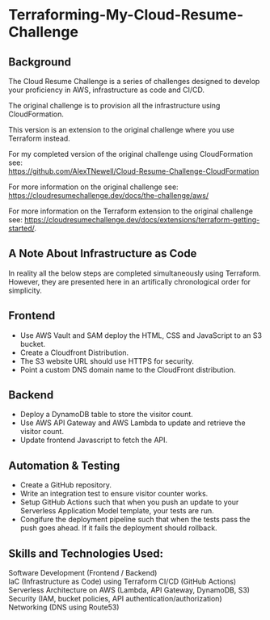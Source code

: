 # Terraforming-My-Cloud-Resume-Challenge

## Background
The Cloud Resume Challenge is a series of challenges designed to develop your proficiency in AWS, infrastructure as code and CI/CD.

The original challenge is to provision all the infrastructure using CloudFormation.  

This version is an extension to the original challenge where you use Terraform instead. 

For my completed version of the original challenge using CloudFormation see:  
https://github.com/AlexTNewell/Cloud-Resume-Challenge-CloudFormation

For more information on the original challenge see:  
https://cloudresumechallenge.dev/docs/the-challenge/aws/

For more information on the Terraform extension to the original challenge see: 
https://cloudresumechallenge.dev/docs/extensions/terraform-getting-started/.

## A Note About Infrastructure as Code
In reality all the below steps are completed simultaneously using Terraform. However, they are presented here in an artifically chronological order for simplicity. 

## Frontend
- Use AWS Vault and SAM deploy the HTML, CSS and JavaScript to an S3 bucket.
- Create a Cloudfront Distribution.
- The S3 website URL should use HTTPS for security.
- Point a custom DNS domain name to the CloudFront distribution.

## Backend
- Deploy a DynamoDB table to store the visitor count.
- Use AWS API Gateway and AWS Lambda to update and retrieve the visitor count. 
- Update frontend Javascript to fetch the API.

## Automation & Testing
- Create a GitHub repository.
- Write an integration test to ensure visitor counter works.
- Setup GitHub Actions such that when you push an update to your Serverless Application Model template, your tests are run.
- Congifure the deployment pipeline such that when the tests pass the push goes ahead. If it fails the deployment should rollback. 

## Skills and Technologies Used:
Software Development (Frontend / Backend)  
IaC (Infrastructure as Code) using Terraform
CI/CD (GitHub Actions)  
Serverless Architecture on AWS (Lambda, API Gateway, DynamoDB, S3)  
Security (IAM, bucket policies, API authentication/authorization)  
Networking (DNS using Route53)
